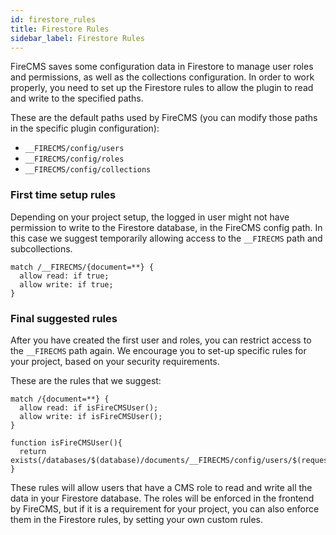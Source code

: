 ```yaml
---
id: firestore_rules
title: Firestore Rules
sidebar_label: Firestore Rules
---
```


FireCMS saves some configuration data in Firestore to manage user roles and permissions, as well as the
collections configuration. In order to work properly, you need to set up the Firestore rules to allow
the plugin to read and write to the specified paths.

These are the default paths used by FireCMS (you can modify those paths in the specific plugin configuration):

- `__FIRECMS/config/users`
- `__FIRECMS/config/roles`
- `__FIRECMS/config/collections`

### First time setup rules

Depending on your project setup, the logged in user might not have permission to write to the Firestore database,
in the FireCMS config path. In this case we suggest temporarily allowing access to the `__FIRECMS` path and
subcollections.

```
match /__FIRECMS/{document=**} {
  allow read: if true;
  allow write: if true;
}
```

### Final suggested rules

After you have created the first user and roles, you can restrict access to the `__FIRECMS` path again.
We encourage you to set-up specific rules for your project, based on your security requirements.

These are the rules that we suggest:

```
match /{document=**} {
  allow read: if isFireCMSUser();
  allow write: if isFireCMSUser();
}

function isFireCMSUser(){
  return exists(/databases/$(database)/documents/__FIRECMS/config/users/$(request.auth.token.email));
}
```

These rules will allow users that have a CMS role to read and write all the data in your Firestore database.
The roles will be enforced in the frontend by FireCMS, but if it is a requirement for your project, you can also
enforce them in the Firestore rules, by setting your own custom rules.

